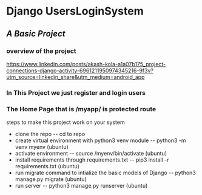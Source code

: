# Django UsersLoginSystem
## _A Basic Project_

### overview of the project
https://www.linkedin.com/posts/akash-kola-a1a07b175_project-connections-django-activity-6961211950974345216-9f3v?utm_source=linkedin_share&utm_medium=android_app



### In This Project we just register and login users
### The Home Page that is <server-address>/myapp/ is protected route


steps to make this project work on your system
- clone the repo
-- cd to repo
- create virtual environment with python3 venv module
-- python3 -m venv myenv (ubuntu)
- activate environment
-- source /myenv/bin/activate (ubuntu)
- install requirements through requirements.txt
-- pip3 install -r requirements.txt (ubuntu)
- run migrate command to intialize the basic models of Django
-- python3 manage.py migrate (ubuntu)
- run server
-- python3 manage.py runserver (ubuntu)


